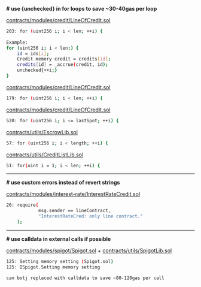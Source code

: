 **# use {unchecked} in for loops to save ~30-40gas per loop**

[contracts/modules/credit/LineOfCredit.sol](https://github.com/debtdao/Line-of-Credit/blob/audit/code4rena-2022-11-03/contracts/modules/credit/LineOfCredit.sol#L203)
```bash
203: for (uint256 i; i < len; ++i) {
    
Example:
for (uint256 i; i < len;) {            
    id = ids[i];
    Credit memory credit = credits[id];
    credits[id] = _accrue(credit, id);
    unchecked{++i;}
}
```

[contracts/modules/credit/LineOfCredit.sol](https://github.com/debtdao/Line-of-Credit/blob/audit/code4rena-2022-11-03/contracts/modules/credit/LineOfCredit.sol#L179)
```bash
179: for (uint256 i; i < len; ++i) {
```

[contracts/modules/credit/LineOfCredit.sol](https://github.com/debtdao/Line-of-Credit/blob/audit/code4rena-2022-11-03/contracts/modules/credit/LineOfCredit.sol#L520)
```bash
520: for (uint256 i; i <= lastSpot; ++i) {
```

[contracts/utils/EscrowLib.sol](https://github.com/debtdao/Line-of-Credit/blob/audit/code4rena-2022-11-03/contracts/utils/EscrowLib.sol#L57)
```bash
57: for (uint256 i; i < length; ++i) {
```

[contracts/utils/CreditListLib.sol](https://github.com/debtdao/Line-of-Credit/blob/audit/code4rena-2022-11-03/contracts/utils/CreditListLib.sol#L51)
```bash
51: for(uint i = 1; i < len; ++i) {
```
---

**# use custom errors instead of revert strings**

[contracts/modules/interest-rate/InterestRateCredit.sol](https://github.com/debtdao/Line-of-Credit/blob/audit/code4rena-2022-11-03/contracts/modules/interest-rate/InterestRateCredit.sol#L26)
```bash
26: require(
            msg.sender == lineContract,
            "InterestRateCred: only line contract."
    );
```

---

**# use calldata in external calls if possible**

[contracts/modules/spigot/Spigot.sol](https://github.com/debtdao/Line-of-Credit/blob/audit/code4rena-2022-11-03/contracts/modules/spigot/Spigot.sol#L125)
+
[contracts/utils/SpigotLib.sol](https://github.com/debtdao/Line-of-Credit/blob/audit/code4rena-2022-11-03/contracts/utils/SpigotLib.sol#L125)
```bash
125: Setting memory setting (Spigot.sol)
125: ISpigot.Setting memory setting

can botj replaced with calldata to save ~80-120gas per call
```
